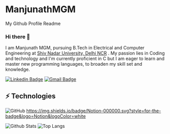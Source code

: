 # ManjunathMGM
My Github Profile Readme
### Hi there 👋

I am Manjunath MGM, pursuing B.Tech in Electrical and Computer Engineering at [Shiv Nadar University, Delhi NCR](https://snu.edu.in/home) . My passion lies in Coding and technology and I'm currently proficient in C but I am eager to learn and master new programming languages, to broaden my skill set and knowledge.

[![Linkedin Badge](https://img.shields.io/badge/-Manjunath_MGM-blue?style=flat-square&logo=Linkedin&logoColor=white&link=https://www.linkedin.com/in/manjunathmgm/)](https://www.linkedin.com/in/manjunathmgm/)
[![Gmail Badge](https://img.shields.io/badge/-mm153@snu.edu.in-c14438?style=flat-square&logo=Gmail&logoColor=white&link=mailto:mm153@snu.edu.in)](mailto:mm153@snu.edu.in)


## ⚡ Technologies

![GitHub](https://img.shields.io/badge/-GitHub-181717?style=flat-square&logo=github)
https://img.shields.io/badge/Notion-000000.svg?style=for-the-badge&logo=Notion&logoColor=white

![Github Stats](https://github-readme-stats.vercel.app/api?username=manjunathmgm&count_private=true&show_icons=true&include_all_commits=true)
![Top Langs](https://github-readme-stats.vercel.app/api/top-langs/?username=manjunathmgm&hide=TeX&layout=compact)
